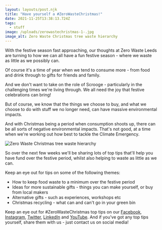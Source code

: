 ```yaml
---
layout: layouts/post.njk
title: "Have yourself a #ZeroWasteChristmas!"
date: 2021-11-25T13:38:13.724Z
tags:
  - stuff
image: /uploads/zerowastechristmas-1-.jpg
image_alt: Zero Waste Christmas tree waste hierarchy
---
```

With the festive season fast approaching, our thoughts at Zero Waste Leeds are turning to how we can all have a fun festive season - where we waste as little as we possibly can.

Of course it's a time of year when we tend to consume more - from food and drink through to gifts for friends and family.

And we don't want to take on the role of Scrooge - particularly in the challenging times we're living through.  We all need the joy that festive celebrations can bring!

But of course, we know that the things we choose to buy, and what we choose to do with stuff we no longer need, can have massive environmental impacts.

And with Christmas being a period when consumption shoots up, there can be all sorts of negative environmental impacts.  That's not good, at a time when we're working out how best to tackle the Climate Emergency.

![Zero Waste Christmas tree waste hierarchy](/uploads/zwcorange.jpg "Ideas for a #ZeroWasteChristmas")

So over the next few weeks we'll be sharing lots of top tips that'll help you have fund over the festive period, whilst also helping to waste as little as we can.

Keep an eye out for tips on some of the following themes:

* How to keep food waste to a minimum over the festive period
* Ideas for more sustainable gifts - things you can make yourself, or buy from local makers
* Alternative gifts - such as experiences, workshops etc
* Christmas recycling - what can and can't go in your green bin

Keep an eye out for #ZeroWasteChristmas top tips on our [Facebook](https://www.facebook.com/zerowasteleeds), [Instagram](https://www.instagram.com/zerowasteleeds/), [Twitter](https://twitter.com/ZeroWasteLeeds), [LinkedIn](https://www.linkedin.com/company/zero-waste-leeds/?viewAsMember=true) and [YouTube](https://www.youtube.com/channel/UCD4AOnL4OuGUnxHqDi_5ghQ).  And if you've got any top tips yourself, share them with us - just contact us on social media!